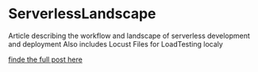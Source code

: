# ServerlessLandscape

Article describing the workflow and landscape of serverless development and deployment
Also includes Locust Files for LoadTesting localy 

[finde the full post here](Article/ServerlessLandscape.md)
